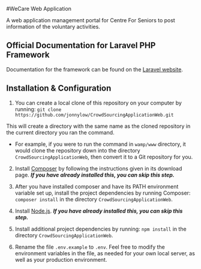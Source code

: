 #WeCare Web Application

A web application management portal for Centre For Seniors to post information of the voluntary activities.

## Official Documentation for Laravel PHP Framework

Documentation for the framework can be found on the [Laravel website](http://laravel.com/docs).

## Installation & Configuration

1. You can create a local clone of this repository on your computer by running: `git clone https://github.com/jonnylow/CrowdSourcingApplicationWeb.git`

  This will create a directory with the same name as the cloned repository in the current directory you ran the command.
  * For example, if you were to run the command in `wamp/www` directory, it would clone the repository down into the directory `CrowdSourcingApplicationWeb`, then convert it to a Git repository for you.

2. Install [Composer](http://getcomposer.org/) by following the instructions given in its download page. **_If you have already installed this, you can skip this step._**
3. After you have installed composer and have its PATH environment variable set up, install the project dependencies by running Composer: `composer install` in the directory `CrowdSourcingApplicationWeb`.

4. Install [Node.js](https://nodejs.org/). **_If you have already installed this, you can skip this step._**

5. Install additional project dependencies by running: `npm install` in the directory `CrowdSourcingApplicationWeb`.

6. Rename the file `.env.example` to `.env`. Feel free to modify the environment variables in the file, as needed for your own local server, as well as your production environment.